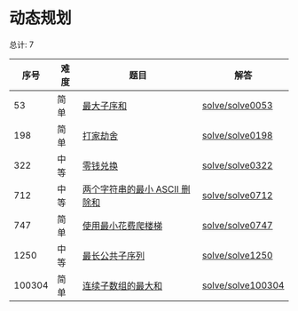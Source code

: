 # 动态规划

<!--- table -->

总计: 7

| 序号   | 难度 | 题目                                                                                                        | 解答                                      |
| ------ | ---- | ----------------------------------------------------------------------------------------------------------- | ----------------------------------------- |
| 53     | 简单 | [最大子序和](https://leetcode-cn.com/problems/maximum-subarray/)                                            | [solve/solve0053](../solve/solve0053)     |
| 198    | 简单 | [打家劫舍](https://leetcode-cn.com/problems/house-robber/)                                                  | [solve/solve0198](../solve/solve0198)     |
| 322    | 中等 | [零钱兑换](https://leetcode-cn.com/problems/coin-change/)                                                   | [solve/solve0322](../solve/solve0322)     |
| 712    | 中等 | [两个字符串的最小 ASCII 删除和](https://leetcode-cn.com/problems/minimum-ascii-delete-sum-for-two-strings/) | [solve/solve0712](../solve/solve0712)     |
| 747    | 简单 | [使用最小花费爬楼梯](https://leetcode-cn.com/problems/min-cost-climbing-stairs/)                            | [solve/solve0747](../solve/solve0747)     |
| 1250   | 中等 | [最长公共子序列](https://leetcode-cn.com/problems/longest-common-subsequence/)                              | [solve/solve1250](../solve/solve1250)     |
| 100304 | 简单 | [连续子数组的最大和](https://leetcode-cn.com/problems/lian-xu-zi-shu-zu-de-zui-da-he-lcof/)                 | [solve/solve100304](../solve/solve100304) |
